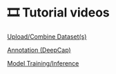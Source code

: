 # 🎞 Tutorial videos

[Upload/Combine Dataset(s)](tutorial-videos/dataset-upload-management.md)

[Annotation (DeepCap)](tutorial-videos/annotation-deepcap.md)

[Model Training/Inference](tutorial-videos/model-training-inference.md)
